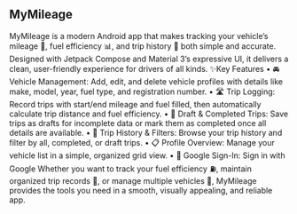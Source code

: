 ## MyMileage
MyMileage is a modern Android app that makes tracking your vehicle’s mileage 🚙, fuel efficiency 📊, and trip history 📅 both simple and accurate. Designed with Jetpack Compose and Material 3’s expressive UI, it delivers a clean, user-friendly experience for drivers of all kinds.
✨Key Features
• 🚘 Vehicle Management: Add, edit, and delete vehicle profiles with details like make, model, year, fuel type, and registration number.
• 🛣️ Trip Logging: Record trips with start/end mileage and fuel filled, then automatically calculate trip distance and fuel efficiency.
• 📝 Draft & Completed Trips: Save trips as drafts for incomplete data or mark them as completed once all details are available.
• 📂 Trip History & Filters: Browse your trip history and filter by all, completed, or draft trips.
• 📋 Profile Overview: Manage your vehicle list in a simple, organized grid view.
• 🔐 Google Sign-In: Sign in with Google
Whether you want to track your fuel efficiency ⛽, maintain organized trip records 📖, or manage multiple vehicles 🚗, MyMileage provides the tools you need in a smooth, visually appealing, and reliable app.
